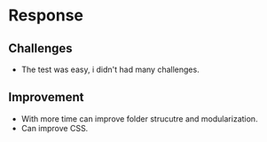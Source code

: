 # Response

## Challenges
- The test was easy, i didn't had many challenges.

## Improvement
- With more time can improve folder strucutre  and modularization.
- Can improve CSS.